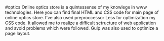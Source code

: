 #optics
Online optics store ia a quintessense of my knowlege in www technologies.
Here you can find final HTML and CSS code for main page of online optics store. 
I've also used preproccessor Less for optimization my CSS code. 
It allowed me to realize a difficult sctructure of web application and avoid problems which were followed.
Gulp was also used to optimize a page layout.
